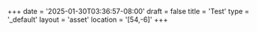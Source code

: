 +++
date = '2025-01-30T03:36:57-08:00'
draft = false
title = 'Test'
type = '_default'
layout = 'asset'
location = '[54,-6]'
+++

